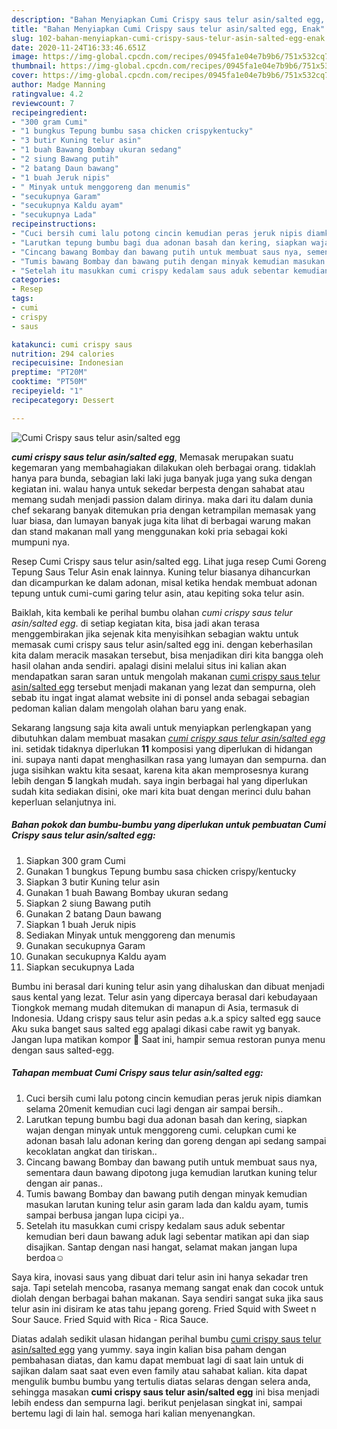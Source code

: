 ```yaml
---
description: "Bahan Menyiapkan Cumi Crispy saus telur asin/salted egg, Enak"
title: "Bahan Menyiapkan Cumi Crispy saus telur asin/salted egg, Enak"
slug: 102-bahan-menyiapkan-cumi-crispy-saus-telur-asin-salted-egg-enak
date: 2020-11-24T16:33:46.651Z
image: https://img-global.cpcdn.com/recipes/0945fa1e04e7b9b6/751x532cq70/cumi-crispy-saus-telur-asinsalted-egg-foto-resep-utama.jpg
thumbnail: https://img-global.cpcdn.com/recipes/0945fa1e04e7b9b6/751x532cq70/cumi-crispy-saus-telur-asinsalted-egg-foto-resep-utama.jpg
cover: https://img-global.cpcdn.com/recipes/0945fa1e04e7b9b6/751x532cq70/cumi-crispy-saus-telur-asinsalted-egg-foto-resep-utama.jpg
author: Madge Manning
ratingvalue: 4.2
reviewcount: 7
recipeingredient:
- "300 gram Cumi"
- "1 bungkus Tepung bumbu sasa chicken crispykentucky"
- "3 butir Kuning telur asin"
- "1 buah Bawang Bombay ukuran sedang"
- "2 siung Bawang putih"
- "2 batang Daun bawang"
- "1 buah Jeruk nipis"
- " Minyak untuk menggoreng dan menumis"
- "secukupnya Garam"
- "secukupnya Kaldu ayam"
- "secukupnya Lada"
recipeinstructions:
- "Cuci bersih cumi lalu potong cincin kemudian peras jeruk nipis diamkan selama 20menit kemudian cuci lagi dengan air sampai bersih.."
- "Larutkan tepung bumbu bagi dua adonan basah dan kering, siapkan wajan dengan minyak untuk menggoreng cumi. celupkan cumi ke adonan basah lalu adonan kering dan goreng dengan api sedang sampai kecoklatan angkat dan tiriskan.."
- "Cincang bawang Bombay dan bawang putih untuk membuat saus nya, sementara daun bawang dipotong juga kemudian larutkan kuning telur dengan air panas.."
- "Tumis bawang Bombay dan bawang putih dengan minyak kemudian masukan larutan kuning telur asin garam lada dan kaldu ayam, tumis sampai berbusa jangan lupa cicipi ya.."
- "Setelah itu masukkan cumi crispy kedalam saus aduk sebentar kemudian beri daun bawang aduk lagi sebentar matikan api dan siap disajikan. Santap dengan nasi hangat, selamat makan jangan lupa berdoa☺️"
categories:
- Resep
tags:
- cumi
- crispy
- saus

katakunci: cumi crispy saus 
nutrition: 294 calories
recipecuisine: Indonesian
preptime: "PT20M"
cooktime: "PT50M"
recipeyield: "1"
recipecategory: Dessert

---
```



![Cumi Crispy saus telur asin/salted egg](https://img-global.cpcdn.com/recipes/0945fa1e04e7b9b6/751x532cq70/cumi-crispy-saus-telur-asinsalted-egg-foto-resep-utama.jpg)

<b><i>cumi crispy saus telur asin/salted egg</i></b>, Memasak merupakan suatu kegemaran yang membahagiakan dilakukan oleh berbagai orang. tidaklah hanya para bunda, sebagian laki laki juga banyak juga yang suka dengan kegiatan ini. walau hanya untuk sekedar berpesta dengan sahabat atau memang sudah menjadi passion dalam dirinya. maka dari itu dalam dunia chef sekarang banyak ditemukan pria dengan ketrampilan memasak yang luar biasa, dan lumayan banyak juga kita lihat di berbagai warung makan dan stand makanan mall yang menggunakan koki pria sebagai koki mumpuni nya.

Resep Cumi Crispy saus telur asin/salted egg. Lihat juga resep Cumi Goreng Tepung Saus Telur Asin enak lainnya. Kuning telur biasanya dihancurkan dan dicampurkan ke dalam adonan, misal ketika hendak membuat adonan tepung untuk cumi-cumi garing telur asin, atau kepiting soka telur asin.

Baiklah, kita kembali ke perihal bumbu olahan <i>cumi crispy saus telur asin/salted egg</i>. di setiap kegiatan kita, bisa jadi akan terasa menggembirakan jika sejenak kita menyisihkan sebagian waktu untuk memasak cumi crispy saus telur asin/salted egg ini. dengan keberhasilan kita dalam meracik masakan tersebut, bisa menjadikan diri kita bangga oleh hasil olahan anda sendiri. apalagi disini melalui situs ini kalian akan mendapatkan saran saran untuk mengolah makanan <u>cumi crispy saus telur asin/salted egg</u> tersebut menjadi makanan yang lezat dan sempurna, oleh sebab itu ingat ingat alamat website ini di ponsel anda sebagai sebagian pedoman kalian dalam mengolah olahan baru yang enak.


Sekarang langsung saja kita awali untuk menyiapkan perlengkapan yang dibutuhkan dalam membuat masakan <u><i>cumi crispy saus telur asin/salted egg</i></u> ini. setidak tidaknya diperlukan <b>11</b> komposisi yang diperlukan di hidangan ini. supaya nanti dapat menghasilkan rasa yang lumayan dan sempurna. dan juga sisihkan waktu kita sesaat, karena kita akan memprosesnya kurang lebih dengan <b>5</b> langkah mudah. saya ingin berbagai hal yang diperlukan sudah kita sediakan disini, oke mari kita buat dengan merinci dulu bahan keperluan selanjutnya ini.

<!--inarticleads1-->

##### Bahan pokok dan bumbu-bumbu yang diperlukan untuk pembuatan Cumi Crispy saus telur asin/salted egg:

1. Siapkan 300 gram Cumi
1. Gunakan 1 bungkus Tepung bumbu sasa chicken crispy/kentucky
1. Siapkan 3 butir Kuning telur asin
1. Gunakan 1 buah Bawang Bombay ukuran sedang
1. Siapkan 2 siung Bawang putih
1. Gunakan 2 batang Daun bawang
1. Siapkan 1 buah Jeruk nipis
1. Sediakan  Minyak untuk menggoreng dan menumis
1. Gunakan secukupnya Garam
1. Gunakan secukupnya Kaldu ayam
1. Siapkan secukupnya Lada


Bumbu ini berasal dari kuning telur asin yang dihaluskan dan dibuat menjadi saus kental yang lezat. Telur asin yang dipercaya berasal dari kebudayaan Tiongkok memang mudah ditemukan di manapun di Asia, termasuk di Indonesia. Udang crispy saus telur asin pedas a.k.a spicy salted egg sauce Aku suka banget saus salted egg apalagi dikasi cabe rawit yg banyak. Jangan lupa matikan kompor 🙂 Saat ini, hampir semua restoran punya menu dengan saus salted-egg. 

<!--inarticleads2-->

##### Tahapan membuat Cumi Crispy saus telur asin/salted egg:

1. Cuci bersih cumi lalu potong cincin kemudian peras jeruk nipis diamkan selama 20menit kemudian cuci lagi dengan air sampai bersih..
1. Larutkan tepung bumbu bagi dua adonan basah dan kering, siapkan wajan dengan minyak untuk menggoreng cumi. celupkan cumi ke adonan basah lalu adonan kering dan goreng dengan api sedang sampai kecoklatan angkat dan tiriskan..
1. Cincang bawang Bombay dan bawang putih untuk membuat saus nya, sementara daun bawang dipotong juga kemudian larutkan kuning telur dengan air panas..
1. Tumis bawang Bombay dan bawang putih dengan minyak kemudian masukan larutan kuning telur asin garam lada dan kaldu ayam, tumis sampai berbusa jangan lupa cicipi ya..
1. Setelah itu masukkan cumi crispy kedalam saus aduk sebentar kemudian beri daun bawang aduk lagi sebentar matikan api dan siap disajikan. Santap dengan nasi hangat, selamat makan jangan lupa berdoa☺️


Saya kira, inovasi saus yang dibuat dari telur asin ini hanya sekadar tren saja. Tapi setelah mencoba, rasanya memang sangat enak dan cocok untuk diolah dengan berbagai bahan makanan. Saya sendiri sangat suka jika saus telur asin ini disiram ke atas tahu jepang goreng. Fried Squid with Sweet n Sour Sauce. Fried Squid with Rica - Rica Sauce. 

Diatas adalah sedikit ulasan hidangan perihal bumbu <u>cumi crispy saus telur asin/salted egg</u> yang yummy. saya ingin kalian bisa paham dengan pembahasan diatas, dan kamu dapat membuat lagi di saat lain untuk di sajikan dalam saat saat even even family atau sahabat kalian. kita dapat mengulik bumbu bumbu yang tertulis diatas selaras dengan selera anda, sehingga masakan <b>cumi crispy saus telur asin/salted egg</b> ini bisa menjadi lebih endess dan sempurna lagi. berikut penjelasan singkat ini, sampai bertemu lagi di lain hal. semoga hari kalian menyenangkan.
